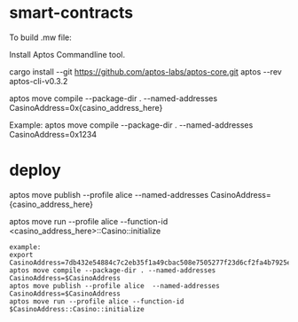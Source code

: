 # smart-contracts

To build .mw file:

Install Aptos Commandline tool.

cargo install --git https://github.com/aptos-labs/aptos-core.git aptos --rev aptos-cli-v0.3.2

aptos move compile --package-dir . --named-addresses CasinoAddress=0x{casino_address_here}

Example: aptos move compile --package-dir . --named-addresses CasinoAddress=0x1234


# deploy
aptos move publish --profile alice  --named-addresses CasinoAddress={casino_address_here}

aptos move run --profile alice --function-id <casino_address_here>::Casino::initialize

```
example:
export CasinoAddress=7db432e54884c7c2eb35f1a49cbac508e7505277f23d6cf2fa4b7925e59a995b
aptos move compile --package-dir . --named-addresses CasinoAddress=$CasinoAddress
aptos move publish --profile alice  --named-addresses CasinoAddress=$CasinoAddress
aptos move run --profile alice --function-id $CasinoAddress::Casino::initialize
```